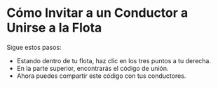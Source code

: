 # Cómo Invitar a un Conductor a Unirse a la Flota

Sigue estos pasos:

* Estando dentro de tu flota, haz clic en los tres puntos a tu derecha.
* En la parte superior, encontrarás el código de unión.
* Ahora puedes compartir este código con tus conductores.
